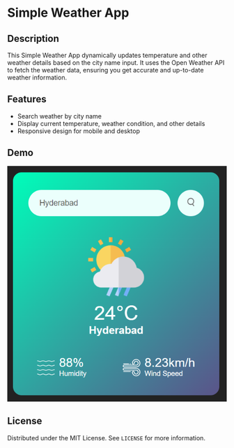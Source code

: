 # Simple Weather App

## Description
This Simple Weather App dynamically updates temperature and other weather details based on the city name input. It uses the Open Weather API to fetch the weather data, ensuring you get accurate and up-to-date weather information.

## Features
- Search weather by city name
- Display current temperature, weather condition, and other details
- Responsive design for mobile and desktop

## Demo
![Weather App Demo](https://github.com/ritikakeshari/Weather-App/blob/master/public/images/sample.png)

## License
Distributed under the MIT License. See `LICENSE` for more information.
